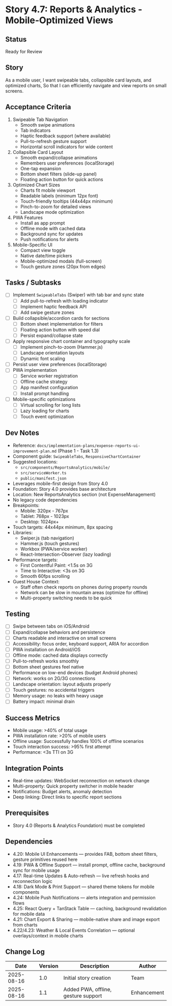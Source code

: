 # Story 4.7: Reports & Analytics - Mobile-Optimized Views

## Status
Ready for Review

## Story
As a mobile user,
I want swipeable tabs, collapsible card layouts, and optimized charts,
So that I can efficiently navigate and view reports on small screens.

## Acceptance Criteria
1. Swipeable Tab Navigation
   - Smooth swipe animations
   - Tab indicators
   - Haptic feedback support (where available)
   - Pull-to-refresh gesture support
   - Horizontal scroll indicators for wide content
2. Collapsible Card Layout
   - Smooth expand/collapse animations
   - Remembers user preferences (localStorage)
   - One-tap expansion
   - Bottom sheet filters (slide-up panel)
   - Floating action button for quick actions
3. Optimized Chart Sizes
   - Charts fit mobile viewport
   - Readable labels (minimum 12px font)
   - Touch-friendly tooltips (44x44px minimum)
   - Pinch-to-zoom for detailed views
   - Landscape mode optimization
4. PWA Features
   - Install as app prompt
   - Offline mode with cached data
   - Background sync for updates
   - Push notifications for alerts
5. Mobile-Specific UI
   - Compact view toggle
   - Native date/time pickers
   - Mobile-optimized modals (full-screen)
   - Touch gesture zones (20px from edges)

## Tasks / Subtasks
- [ ] Implement `SwipeableTabs` (Swiper) with tab bar and sync state
  - [ ] Add pull-to-refresh with loading indicator
  - [ ] Implement haptic feedback API
  - [ ] Add swipe gesture zones
- [ ] Build collapsible/accordion cards for sections
  - [ ] Bottom sheet implementation for filters
  - [ ] Floating action button with speed dial
  - [ ] Persist expand/collapse state
- [ ] Apply responsive chart container and typography scale
  - [ ] Implement pinch-to-zoom (Hammer.js)
  - [ ] Landscape orientation layouts
  - [ ] Dynamic font scaling
- [ ] Persist user view preferences (localStorage)
- [ ] PWA implementation
  - [ ] Service worker registration
  - [ ] Offline cache strategy
  - [ ] App manifest configuration
  - [ ] Install prompt handling
- [ ] Mobile-specific optimizations
  - [ ] Virtual scrolling for long lists
  - [ ] Lazy loading for charts
  - [ ] Touch event optimization

## Dev Notes
- Reference: `docs/implementation-plans/expense-reports-ui-improvement-plan.md` (Phase 1 - Task 1.3)
- Component guide: `SwipeableTabs`, `ResponsiveChartContainer`
- Suggested locations: 
  - `src/components/ReportsAnalytics/mobile/`
  - `src/serviceWorker.ts`
  - `public/manifest.json`
- Leverages mobile-first design from Story 4.0
- Foundation: Story 4.0 provides base architecture
- Location: New ReportsAnalytics section (not ExpenseManagement)
- No legacy code dependencies
- Breakpoints:
  - Mobile: 320px - 767px
  - Tablet: 768px - 1023px
  - Desktop: 1024px+
- Touch targets: 44x44px minimum, 8px spacing
- Libraries:
  - Swiper.js (tab navigation)
  - Hammer.js (touch gestures)
  - Workbox (PWA/service worker)
  - React-Intersection-Observer (lazy loading)
- Performance targets:
  - First Contentful Paint: <1.5s on 3G
  - Time to Interactive: <3s on 3G
  - Smooth 60fps scrolling
- Guest House Context:
  - Staff often check reports on phones during property rounds
  - Network can be slow in mountain areas (optimize for offline)
  - Multi-property switching needs to be quick

## Testing
- [ ] Swipe between tabs on iOS/Android
- [ ] Expand/collapse behaviors and persistence
- [ ] Charts readable and interactive on small screens
- [ ] Accessibility: focus order, keyboard support, ARIA for accordion
- [ ] PWA installation on Android/iOS
- [ ] Offline mode: cached data displays correctly
- [ ] Pull-to-refresh works smoothly
- [ ] Bottom sheet gestures feel native
- [ ] Performance on low-end devices (budget Android phones)
- [ ] Network: works on 2G/3G connections
- [ ] Landscape orientation: layout adjusts properly
- [ ] Touch gestures: no accidental triggers
- [ ] Memory usage: no leaks with heavy usage
- [ ] Battery impact: minimal drain

## Success Metrics
- Mobile usage: >40% of total usage
- PWA installation rate: >20% of mobile users
- Offline usage: Successfully handles 100% of offline scenarios
- Touch interaction success: >95% first attempt
- Performance: <3s TTI on 3G

## Integration Points
- Real-time updates: WebSocket reconnection on network change
- Multi-property: Quick property switcher in mobile header
- Notifications: Budget alerts, anomaly detection
- Deep linking: Direct links to specific report sections

## Prerequisites
- Story 4.0 (Reports & Analytics Foundation) must be completed

## Dependencies
- 4.20: Mobile UI Enhancements — provides FAB, bottom sheet filters, gesture primitives reused here
- 4.19: PWA & Offline Support — install prompt, offline cache, background sync for mobile usage
- 4.17: Real-time Updates & Auto-refresh — live refresh hooks and reconnection logic
- 4.18: Dark Mode & Print Support — shared theme tokens for mobile components
- 4.24: Mobile Push Notifications — alerts integration and permission flows
- 4.25: React Query + TanStack Table — caching, background revalidation for mobile data
- 4.21: Chart Export & Sharing — mobile-native share and image export from charts
- 4.22/4.23: Weather & Local Events Correlation — optional overlays/context in mobile charts

## Change Log
| Date | Version | Description | Author |
|------|---------|-------------|--------|
| 2025-08-16 | 1.0 | Initial story creation | Team |
| 2025-08-16 | 1.1 | Added PWA, offline, gesture support | Enhancement |

